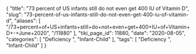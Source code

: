 {
    "title": "73 percent of US infants still do not even get 400 IU of Vitamin D",
    "slug": "73-percent-of-us-infants-still-do-not-even-get-400-iu-of-vitamin-d",
    "aliases": [
        "/73+percent+of+US+infants+still+do+not+even+get+400+IU+of+Vitamin+D+-+June+2020",
        "/11880"
    ],
    "tiki_page_id": 11880,
    "date": "2020-08-05",
    "categories": [
        "Deficiency ",
        "Infant-Child"
    ],
    "tags": [
        "Deficiency ",
        "Infant-Child"
    ]
}